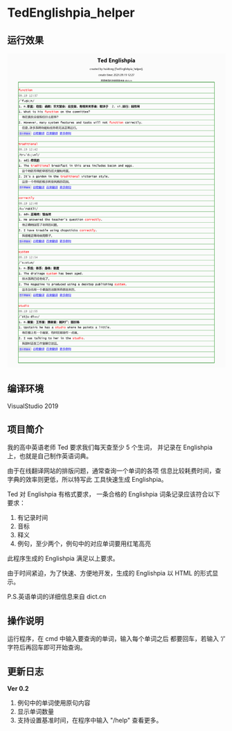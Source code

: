 # TedEnglishpia_helper

运行效果
---
![效果图](https://github.com/zouhuidong/TedEnglishpia_helper/blob/main/screenshot/1.png)

编译环境
---
VisualStudio 2019
 
项目简介
---
我的高中英语老师 Ted 要求我们每天查至少 5 个生词，
并记录在 Englishpia 上，也就是自己制作英语词典。

由于在线翻译网站的排版问题，通常查询一个单词的各项
信息比较耗费时间，查字典的效率则更低，所以特写此
工具快速生成 Englishpia。

Ted 对 Englishpia 有格式要求，
一条合格的 Englishpia 词条记录应该符合以下要求：
1. 有记录时间
2. 音标
3. 释义
4. 例句，至少两个，例句中的对应单词要用红笔高亮

此程序生成的 Englishpia 满足以上要求。

由于时间紧迫，为了快速、方便地开发，生成的 Englishpia
以 HTML 的形式显示。

P.S.英语单词的详细信息来自 dict.cn
 
操作说明
---
运行程序，在 cmd 中输入要查询的单词，输入每个单词之后
都要回车，若输入 ‘/’ 字符后再回车即可开始查询。

更新日志
---

**Ver 0.2**

1. 例句中的单词使用原句内容
2. 显示单词数量
3. 支持设置基准时间，在程序中输入 "/help" 查看更多。


